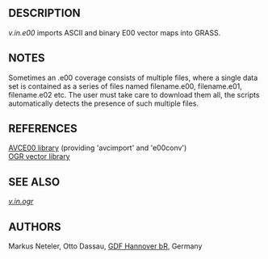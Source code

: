## DESCRIPTION

*v.in.e00* imports ASCII and binary E00 vector maps into GRASS.

## NOTES

Sometimes an .e00 coverage consists of multiple files, where a single
data set is contained as a series of files named filename.e00,
filename.e01, filename.e02 etc. The user must take care to download them
all, the scripts automatically detects the presence of such multiple
files.

## REFERENCES

[AVCE00 library](http://avce00.maptools.org) (providing \'avcimport\'
and \'e00conv\')\
[OGR vector library](http://www.gdal.org/)

## SEE ALSO

*[v.in.ogr](v.in.ogr.html)*

## AUTHORS

Markus Neteler, Otto Dassau, [GDF Hannover
bR](http://www.gdf-hannover.de/), Germany
